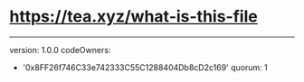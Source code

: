 # https://tea.xyz/what-is-this-file
---
version: 1.0.0
codeOwners:
  - '0x8FF26f746C33e742333C55C1288404Db8cD2c169'
quorum: 1

